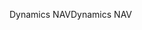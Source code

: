 <span data-ttu-id="6a05d-101">Dynamics NAV</span><span class="sxs-lookup"><span data-stu-id="6a05d-101">Dynamics NAV</span></span>
